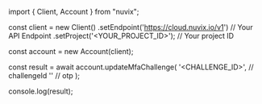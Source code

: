 import { Client, Account } from "nuvix";

const client = new Client()
.setEndpoint('https://cloud.nuvix.io/v1') // Your API Endpoint
.setProject('<YOUR_PROJECT_ID>'); // Your project ID

const account = new Account(client);

const result = await account.updateMfaChallenge(
'<CHALLENGE_ID>', // challengeId
'<OTP>' // otp
);

console.log(result);
